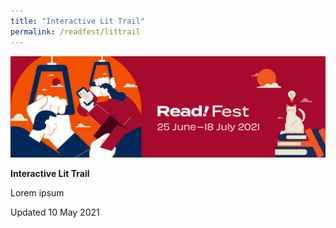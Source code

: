 ```yaml
---
title: "Interactive Lit Trail"
permalink: /readfest/littrail
---
```


![banner RF](\images\RF_Draft.png)

**Interactive Lit Trail**

Lorem ipsum

 



Updated 10 May 2021

